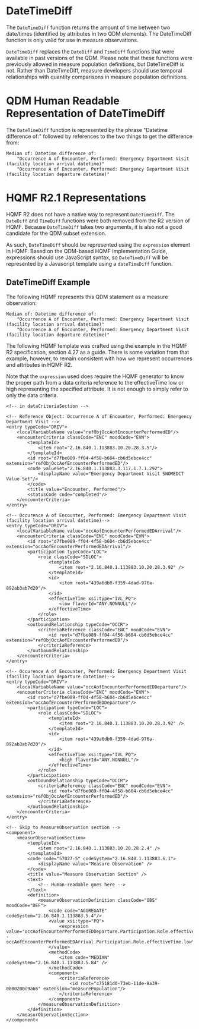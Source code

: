 # DateTimeDiff

The `DateTimeDiff` function returns the amount of time between two date/times (identified by attributes in two
QDM elements). The DateTimeDiff function is only valid for use in measure observations.

`DateTimeDiff` replaces the `DateDiff` and `TimeDiff` functions that were available in past versions of the QDM. 
Please note that these functions were previously allowed in measure population definitions, but DateTimeDiff
is not. Rather than DateTimeDiff, measure developers should use temporal relationships with quantity comparisons
in measure population definitions.

# QDM Human Readable Representation of DateTimeDiff

The `DateTimeDiff` function is represented by the phrase "Datetime difference of:" followed by references
to the two things to get the difference from:

    Median of: Datetime difference of:
        "Occurrence A of Encounter, Performed: Emergency Department Visit (facility location arrival datetime)"
        "Occurrence A of Encounter, Performed: Emergency Department Visit (facility location departure datetime)"

# HQMF R2.1 Representations

HQMF R2 does not have a native way to represent `DateTimeDiff`.  The `DateDiff` and `TimeDiff` functions were
both removed from the R2 version of HQMF.  Because `DateTimeDiff` takes two arguments, it is also not a good
candidate for the QDM subset extension.

As such, `DateTimeDiff` should be represented using the `expression` element in HQMF.  Based on the
QDM-based HQMF Implementation Guide, expressions should use JavaScript syntax, so `DateTimeDiff` will be
represented by a Javascript template using a `dateTimeDiff` function.

## DateTimeDiff Example

The following HQMF represents this QDM statement as a measure observation:

    Median of: Datetime difference of:
        "Occurrence A of Encounter, Performed: Emergency Department Visit (facility location arrival datetime)"
        "Occurrence A of Encounter, Performed: Emergency Department Visit (facility location departure datetime)"

The following HQMF template was crafted using the example in the HQMF R2 specification, section 4.27 as a guide.
There is some variation from that example, however, to remain consistent with how we represent occurrences and
attributes in HQMF R2.

Note that the `expression` used does require the HQMF generator to know the proper path from a data criteria
reference to the effectiveTime low or high representing the specified attribute.  It is not enough to simply
refer to only the data criteria. 

    <!-- in dataCriteriaSection -->
    
    <!-- Reference Object: Occurrence A of Encounter, Performed: Emergency Department Visit -->
    <entry typeCode="DRIV">
        <localVariableName value="refObjOccAofEncounterPerformedED"/>
        <encounterCriteria classCode="ENC" moodCode="EVN">
            <templateId>
                <item root="2.16.840.1.113883.10.20.28.3.5"/>
            </templateId>
            <id root="d7fbe089-ff04-4f58-b604-cb6d5ebce4cc" extension="refObjOccAofEncounterPerformedED"/>
            <code valueSet="2.16.840.1.113883.3.117.1.7.1.292">
                <displayName value="Emergency Department Visit SNOMEDCT Value Set"/>
            </code>
            <title value="Encounter, Performed"/>
            <statusCode code="completed"/>
        </encounterCriteria>
    </entry>
    
    <!-- Occurence A of Encounter, Performed: Emergency Department Visit (facility location arrival datetime)-->
    <entry typeCode="DRIV">
        <localVariableName value="occAofEncounterPerformedEDArrival"/>
        <encounterCriteria classCode="ENC" moodCode="EVN">
            <id root="d7fbe089-ff04-4f58-b604-cb6d5ebce4cc" extension="occAofEncounterPerformedEDArrival"/>
            <participation typeCode="LOC">
                <role classCode="SDLOC">
                    <templateId>
                        <item root="2.16.840.1.113883.10.20.28.3.92" />
                    </templateId>
                    <id>
                        <item root="439a6db0-f359-4dad-976a-892ab3ab7d20"/>
                    </id>
                    <effectiveTime xsi:type="IVL_PQ">
                        <low flavorId="ANY.NONNULL"/>
                    </effectiveTime>
                </role>
            </participation>
            <outboundRelationship typeCode="OCCR">
                <criteriaReference classCode="ENC" moodCode="EVN">
                    <id root="d7fbe089-ff04-4f58-b604-cb6d5ebce4cc" extension="refObjOccAofEncounterPerformedED"/>
                </criteriaReference>
            </outboundRelationship>
        </encounterCriteria>
    </entry>
    
    <!-- Occurence A of Encounter, Performed: Emergency Department Visit (facility location departure datetime)-->
    <entry typeCode="DRIV">
        <localVariableName value="occAofEncounterPerformedEDDeparture"/>
        <encounterCriteria classCode="ENC" moodCode="EVN">
            <id root="d7fbe089-ff04-4f58-b604-cb6d5ebce4cc" extension="occAofEncounterPerformedEDDeparture"/>
            <participation typeCode="LOC">
                <role classCode="SDLOC">
                    <templateId>
                        <item root="2.16.840.1.113883.10.20.28.3.92" />
                    </templateId>
                    <id>
                        <item root="439a6db0-f359-4dad-976a-892ab3ab7d20"/>
                    </id>
                    <effectiveTime xsi:type="IVL_PQ">
                        <high flavorId="ANY.NONNULL"/>
                    </effectiveTime>
                </role>
            </participation>
            <outboundRelationship typeCode="OCCR">
                <criteriaReference classCode="ENC" moodCode="EVN">
                    <id root="d7fbe089-ff04-4f58-b604-cb6d5ebce4cc" extension="refObjOccAofEncounterPerformedED"/>
                </criteriaReference>
            </outboundRelationship>
        </encounterCriteria>
    </entry>
    
    <!-- Skip to MeasureObservation section -->
    <component>
        <measurObservationSection>
            <templateId>
                <item root="2.16.840.1.113883.10.20.28.2.4" />
            </templateId>
            <code code="57027-5" codeSystem="2.16.840.1.113883.6.1">
                <displayName value="Measure Observation" />
            </code>
            <title value="Measure Observation Section" />
            <text>
                <!-- Human-readable goes here -->
            </text>
            <definition>
                <measureObservationDefinition classCode="OBS" moodCode="DEF">
                    <code code="AGGREGATE" codeSystem="2.16.840.1.113883.5.4"/>
                    <value xsi:type="PQ">
                        <expression value="occAofEncounterPerformedEDDeparture.Participation.Role.effectiveTime.high - occAofEncounterPerformedEDArrival.Participation.Role.effectiveTime.low"/>
                    </value>
                    <methodCode>
                        <item code="MEDIAN" codeSystem="2.16.840.1.113883.5.84" />
                    </methodCode>
                    <component>
                        <criteriaReference>
                            <id root="c75181d0-73eb-11de-8a39-0800200c9a66" extension="measurePopulation"/>
                        </criteriaReference>
                    </component> 
                </measureObservationDefinition>
            </definition>
        </measurObservationSection>
    </component>